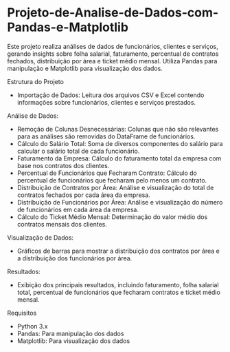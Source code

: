 # Projeto-de-Analise-de-Dados-com-Pandas-e-Matplotlib
Este projeto realiza análises de dados de funcionários, clientes e serviços, gerando insights sobre folha salarial, faturamento, percentual de contratos fechados, distribuição por área e ticket médio mensal. Utiliza Pandas para manipulação e Matplotlib para visualização dos dados.


Estrutura do Projeto
- Importação de Dados: Leitura dos arquivos CSV e Excel contendo informações sobre funcionários, clientes e serviços prestados.

Análise de Dados:
- Remoção de Colunas Desnecessárias: Colunas que não são relevantes para as análises são removidas do DataFrame de funcionários.
- Cálculo do Salário Total: Soma de diversos componentes do salário para calcular o salário total de cada funcionário.
- Faturamento da Empresa: Cálculo do faturamento total da empresa com base nos contratos dos clientes.
- Percentual de Funcionários que Fecharam Contrato: Cálculo do percentual de funcionários que fecharam pelo menos um contrato.
- Distribuição de Contratos por Área: Análise e visualização do total de contratos fechados por cada área da empresa.
- Distribuição de Funcionários por Área: Análise e visualização do número de funcionários em cada área da empresa.
- Cálculo do Ticket Médio Mensal: Determinação do valor médio dos contratos mensais dos clientes.

Visualização de Dados:

- Gráficos de barras para mostrar a distribuição dos contratos por área e a distribuição dos funcionários por área.

Resultados:
- Exibição dos principais resultados, incluindo faturamento, folha salarial total, percentual de funcionários que fecharam contratos e ticket médio mensal.

Requisitos
- Python 3.x
- Pandas: Para manipulação dos dados
- Matplotlib: Para visualização dos dados

